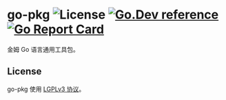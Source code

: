 # go-pkg ![License](https://img.shields.io/github/license/jinmukeji/go-pkg) [![Go.Dev reference](https://img.shields.io/badge/go.dev-reference-007d9c?logo=go&logoColor=white&style=flat-square)](https://pkg.go.dev/github.com/jinmukeji/go-pkg/v2?tab=doc) [![Go Report Card](https://goreportcard.com/badge/jinmukeji/go-pkg)](https://goreportcard.com/report/github.com/jinmukeji/go-pkg) 

金姆 Go 语言通用工具包。

## License

go-pkg 使用 [LGPLv3 协议](./LICENSE)。

